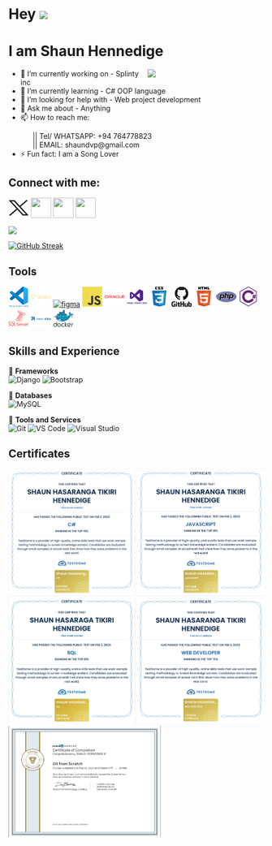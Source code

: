 <h1> Hey <img src="https://media.giphy.com/media/hvRJCLFzcasrR4ia7z/giphy.gif" width="25px"> </h1>

<h1>I am Shaun Hennedige</h1>

<img align='right' src="https://media2.giphy.com/media/fvx95jkua5th3YeThr/giphy.gif?cid=ecf05e47b596davzzkj65n2frc8josr9jwcikb1zaflbjmv4&rid=giphy.gif&ct=s" width="230">

<ul>
  <li>🔭 I’m currently working on - Splinty inc</li>
  <li>🌱 I’m currently learning - C# OOP language</li>
  <li>🤔 I’m looking for help with - Web project development</li>
  <li>💬 Ask me about - Anything</li>
  <li>📫 How to reach me:</li>
  <ul style="list-style-type: none;">
    <li>|| Tel/ WHATSAPP: +94 764778823 </li>
    <li>|| EMAIL: shaundvp@gmail.com </li>
  </ul>
  <li>⚡ Fun fact: I am a Song Lover </li>
</ul>

<h2 align="left">Connect with me:</h2>
<p align="left">
  <a href="https://twitter.com/ShaunHennedige" target="blank"><img align="center" src="https://github.com/devicons/devicon/blob/master/icons/twitter/twitter-original.svg" alt="" height="30" width="40" /></a>
  <a href="https://www.linkedin.com/in/shaun-hennedige-%C2%A9-63158b180/" target="blank"><img align="center" src="https://cdn0.iconfinder.com/data/icons/social-flat-rounded-rects/512/linkedin-512.png" alt="" height="40" width="40" /></a>
  <a href="https://www.instagram.com/sean_hennedige/" target="blank"><img align="center" src="https://cdn2.iconfinder.com/data/icons/social-icons-33/128/Instagram-512.png" alt="" height="40" width="40" /></a>
  <a href="https://www.youtube.com/channel/UCtzeij7d_d2t6Wd0r3a5Asw" target="blank"><img align="center" src="https://cdn1.iconfinder.com/data/icons/logotypes/32/youtube-512.png" alt="" height="40" width="40" /></a>
</p>

<img align='center' src="https://media0.giphy.com/media/hqU2KkjW5bE2v2Z7Q2/giphy.gif?cid=ecf05e47k1xhvwj8snj5jrqryh5jb1pzighx8rgxwte63rh1&rid=giphy.gif&ct=ts" width="200">

[![GitHub Streak](http://github-readme-streak-stats.herokuapp.com?user=ShaunHennedige&theme=dark&date_format=j%2Fn%5B%2FY%5D)](https://git.io/streak-stats)

<h2>Tools</h2>
<p align="left">
  <a href="https://code.visualstudio.com" target="_blank"><img src="https://github.com/devicons/devicon/blob/master/icons/vscode/vscode-original-wordmark.svg" alt="vscode" width="40" height="40"/></a>
  <a href="https://www.sketch.com" target="_blank"><img src="https://github.com/devicons/devicon/blob/master/icons/sketch/sketch-line-wordmark.svg" alt="sketch" width="40" height="40"/></a>
  <a href="https://www.figma.com/" target="_blank"><img src="https://www.vectorlogo.zone/logos/figma/figma-icon.svg" alt="figma" width="40" height="40"/></a>
  <a href="https://www.w3schools.com/js/" target="_blank"><img src="https://github.com/devicons/devicon/blob/master/icons/javascript/javascript-original.svg" alt="js" width="40" height="40"/></a>
  <a href="https://www.oracle.com/index.html" target="_blank"><img src="https://github.com/devicons/devicon/blob/master/icons/oracle/oracle-original.svg" alt="oracle" width="40" height="40"/></a>
  <a href="https://visualstudio.microsoft.com" target="_blank"><img src="https://github.com/devicons/devicon/blob/master/icons/visualstudio/visualstudio-plain-wordmark.svg" alt="VisualStudio" width="40" height="40"/></a>
  <a href="https://www.w3schools.com/css/" target="_blank"><img src="https://github.com/devicons/devicon/blob/master/icons/css3/css3-original-wordmark.svg" alt="css" width="40" height="40"/></a>
  <a href="https://github.com" target="_blank"><img src="https://github.com/devicons/devicon/blob/master/icons/github/github-original-wordmark.svg" alt="github" width="40" height="40"/></a>
  <a href="https://developer.mozilla.org/en-US/docs/Glossary/HTML5" target="_blank"><img src="https://github.com/devicons/devicon/blob/master/icons/html5/html5-original-wordmark.svg" alt="html5" width="40" height="40"/></a>
  <a href="https://phpenthusiast.com" target="_blank"><img src="https://github.com/devicons/devicon/blob/master/icons/php/php-original.svg" alt="PHP" width="40" height="40"/></a>
  <a href="https://www.w3schools.com/cs/index.php" target="_blank"><img src="https://raw.githubusercontent.com/devicons/devicon/1119b9f84c0290e0f0b38982099a2bd027a48bf1/icons/csharp/csharp-line.svg" alt="C#" width="40" height="40"/></a>
  <a href="https://www.microsoft.com/en-us/sql-server/sql-server-downloads" target="_blank"><img src="https://raw.githubusercontent.com/devicons/devicon/1119b9f84c0290e0f0b38982099a2bd027a48bf1/icons/microsoftsqlserver/microsoftsqlserver-plain-wordmark.svg" alt="MSSQL" width="40" height="40"/></a>
  <a href="https://www.jetbrains.com/idea/" target="_blank"><img src="https://raw.githubusercontent.com/devicons/devicon/1119b9f84c0290e0f0b38982099a2bd027a48bf1/icons/intellij/intellij-original-wordmark.svg" alt="IJ" width="40" height="40"/></a>
  <a href="https://www.docker.com" target="_blank"><img src="https://raw.githubusercontent.com/devicons/devicon/1119b9f84c0290e0f0b38982099a2bd027a48bf1/icons/docker/docker-original-wordmark.svg" alt="Docker" width="40" height="40"/></a>
</p>

<h2>Skills and Experience</h2>
<p>
  🔴 <strong>Frameworks</strong>
  <br/>
  <img src="https://img.shields.io/badge/Django-092E20?style=for-the-badge&logo=django&logoColor=white" alt="Django"/>
  <img src="https://img.shields.io/badge/Bootstrap-563D7C?style=for-the-badge&logo=bootstrap&logoColor=white" alt="Bootstrap"/>
</p>
<p>
  🔴 <strong>Databases</strong>
  <br/>
  <img src="https://img.shields.io/badge/MySQL-00000F?style=for-the-badge&logo=mysql&logoColor=white" alt="MySQL"/>
</p>
<p>
  🔴 <strong>Tools and Services</strong>
  <br/>
  <img src="https://img.shields.io/badge/Git-F05032?style=for-the-badge&logo=git&logoColor=white" alt="Git"/>
  <img src="https://img.shields.io/badge/Visual_Studio_Code-0078D4?style=for-the-badge&logo=visual%20studio%20code&logoColor=white" alt="VS Code"/>
  <img src="https://img.shields.io/badge/Visual_Studio_2019-5C2D91?style=for-the-badge&logo=visual%20studio&logoColor=white" alt="Visual Studio"/>
</p>

<h2>Certificates</h2>
<p align="left">
  <a href="https://www.testdome.com/certificates/cb981e494fc040aab08a2d59a1ab75b0" target="_blank"><img src="https://raw.githubusercontent.com/ShaunHennedige/Computing-Certificates/main/Screenshot%202023-02-02%20at%2007.14.07.png?token=GHSAT0AAAAAAB6HVL4CLPVUZWOBOTBH7NHKY7DOJUA" alt="C#CERT" width="250" height="250"/></a>
  <a href="https://www.testdome.com/certificates/3d96cedbc2cd4d1391bf0b0095706415" target="_blank"><img src="https://raw.githubusercontent.com/ShaunHennedige/Computing-Certificates/main/Screenshot%202023-02-02%20at%2008.56.32.png?token=GHSAT0AAAAAAB6HVL4CLXZR7HINOYHY4NREY7DOLDA" alt="Javascript" width="250" height="250"/></a>
  <a href="https://www.testdome.com/certificates/9ba09b71c069475cba096c8325d54592" target="_blank"><img src="https://raw.githubusercontent.com/ShaunHennedige/Computing-Certificates/main/WhatsApp%20Image%202023-02-02%20at%2008.39.38.jpeg?token=GHSAT0AAAAAAB6HVL4CTIJEKV32DQOTGOFAY7DONVQ" alt="SQL" width="250" height="250"/></a>
  <a href="https://www.testdome.com/certificates/f8c5512100ef42b38032f52e7741011c" target="_blank"><img src="https://raw.githubusercontent.com/ShaunHennedige/Computing-Certificates/main/Screenshot%202023-02-02%20at%2009.10.35.png?token=GHSAT0AAAAAAB6HVL4DIW5PG3LSIHEZVFBIY7DOPCA" alt="Web_Developer" width="250" height="250"/></a>
  <a href="https://www.linkedin.com/learning/certificates/17e4fc1d796d7fe4d23696fe25e0e35752a9630c0c04f74a0da8c81ef245ae31?u=26140778" target="_blank"><img src="https://raw.githubusercontent.com/ShaunHennedige/Computing-Certificates/main/Screenshot%202023-02-08%20at%2014.36.29.png?token=GHSAT0AAAAAAB6HVL4CK4MUOWWGI7FGECAKY7DOSAQ" alt="GIT_From_Scratch" width="300" height="220"/></a>
</p>
